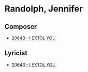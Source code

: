 # Randolph, Jennifer

## Composer

- [20643 - I EXTOL YOU](/hymns/20643.md)

## Lyricist

- [20643 - I EXTOL YOU](/hymns/20643.md)

